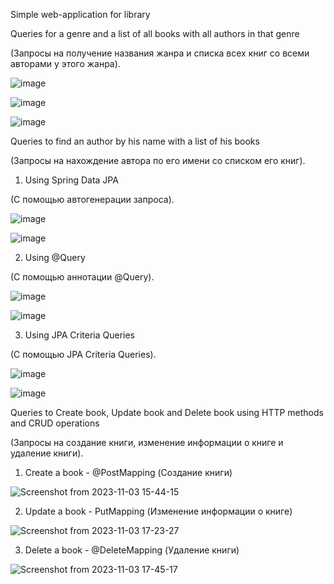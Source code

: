 Simple web-application for library

Queries for a genre and a list of all books with all authors in that genre

(Запросы на получение названия жанра и списка всех книг со всеми авторами у этого жанра).

![image](https://github.com/Bloody-Mary/library-project/assets/37978402/84e4ac27-1ec1-42d2-aeeb-55ab6bc63765)


![image](https://github.com/Bloody-Mary/library-project/assets/37978402/f91b9216-2d23-415f-8145-33be1232a71b)


![image](https://github.com/Bloody-Mary/library-project/assets/37978402/c0e93578-1d12-4ad7-ae26-f222c090f0e1)


Queries to find an author by his name with a list of his books

(Запросы на нахождение автора по его имени со списком его книг).

1. Using Spring Data JPA

(С помощью автогенерации запроса).

![image](https://github.com/Bloody-Mary/library-project/assets/37978402/99321c84-a52c-4a2e-845f-a4b70c72949c)

![image](https://github.com/Bloody-Mary/library-project/assets/37978402/eeef2ff7-7983-4e82-a4d8-ebd2c4f68215)



2. Using @Query

(С помощью аннотации @Query).

![image](https://github.com/Bloody-Mary/library-project/assets/37978402/8ce90269-1578-4ead-a19a-554da8fec468)


![image](https://github.com/Bloody-Mary/library-project/assets/37978402/55f1c8f0-a4a4-4ae7-a2b0-ef558bc7cea9)


3. Using JPA Criteria Queries

(С помощью JPA Criteria Queries).

![image](https://github.com/Bloody-Mary/library-project/assets/37978402/6372b37b-50bd-4e40-8381-0312e52f3291)

![image](https://github.com/Bloody-Mary/library-project/assets/37978402/09796032-469a-4314-934c-3cdad015161d)


Queries to Create book, Update book and Delete book using HTTP methods and CRUD operations

(Запросы на создание книги, изменение информации о книге и удаление книги).

1. Create a book - @PostMapping
(Создание книги)

![Screenshot from 2023-11-03 15-44-15](https://github.com/Bloody-Mary/library-project/assets/37978402/f0cc1cb3-03e5-46df-a331-a584ddcb252f)


2. Update a book - PutMapping
(Изменение информации о книге)

![Screenshot from 2023-11-03 17-23-27](https://github.com/Bloody-Mary/library-project/assets/37978402/18dbf017-3408-4cd1-b3a7-9d324d8b626c)


3. Delete a book - @DeleteMapping
(Удаление книги)

![Screenshot from 2023-11-03 17-45-17](https://github.com/Bloody-Mary/library-project/assets/37978402/72cacb38-6b87-462f-b974-76176795aa7b)
